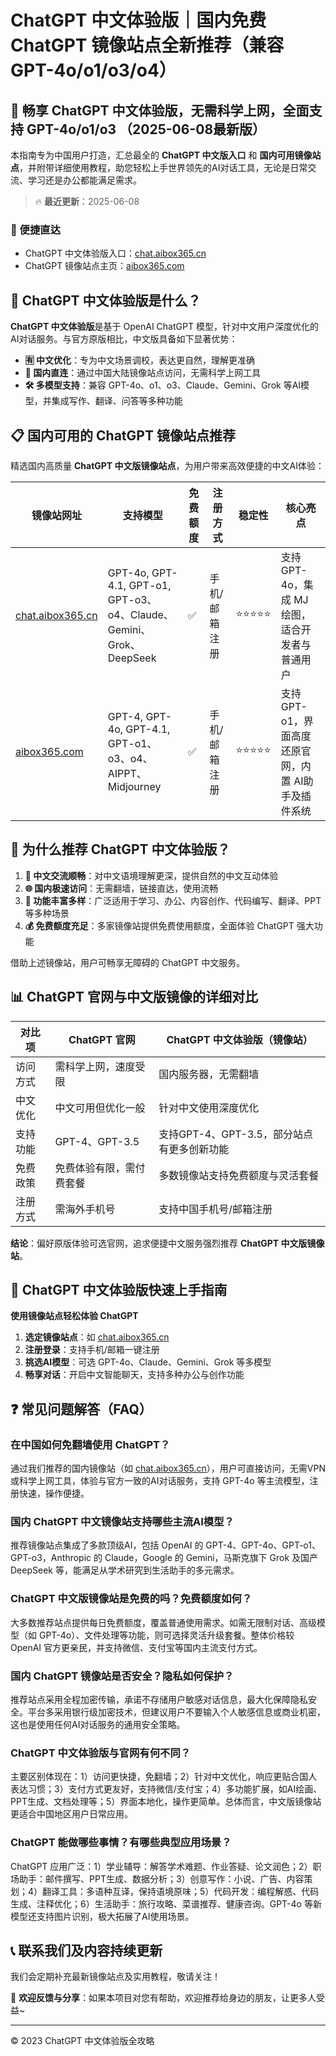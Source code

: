 # ChatGPT 中文体验版｜国内免费 ChatGPT 镜像站点全新推荐（兼容 GPT-4o/o1/o3/o4）

## 📢 畅享 ChatGPT 中文体验版，无需科学上网，全面支持 GPT-4o/o1/o3 （2025-06-08最新版）

本指南专为中国用户打造，汇总最全的 **ChatGPT 中文版入口** 和 **国内可用镜像站点**，并附带详细使用教程，助您轻松上手世界领先的AI对话工具，无论是日常交流、学习还是办公都能满足需求。

> 🔥 **最近更新**：2025-06-08

### 🚀 便捷直达

- ChatGPT 中文体验版入口：[chat.aibox365.cn](https://chat.aibox365.cn)
- ChatGPT 镜像站点主页：[aibox365.com](https://aibox365.com)

## 🤔 ChatGPT 中文体验版是什么？

**ChatGPT 中文体验版**是基于 OpenAI ChatGPT 模型，针对中文用户深度优化的AI对话服务。与官方原版相比，中文版具备如下显著优势：

- **🈶 中文优化**：专为中文场景调校，表达更自然，理解更准确
- **🚀 国内直连**：通过中国大陆镜像站点访问，无需科学上网工具
- **🛠️ 多模型支持**：兼容 GPT-4o、o1、o3、Claude、Gemini、Grok 等AI模型，并集成写作、翻译、问答等多种功能

## 📋 国内可用的 ChatGPT 镜像站点推荐

精选国内高质量 **ChatGPT 中文版镜像站点**，为用户带来高效便捷的中文AI体验：

| 镜像站网址 | 支持模型 | 免费额度 | 注册方式 | 稳定性 | 核心亮点 |
|------------|----------|----------|----------|--------|----------|
| [chat.aibox365.cn](https://chat.aibox365.cn) | GPT-4o, GPT-4.1, GPT-o1, GPT-o3、o4、Claude、Gemini、Grok、DeepSeek | ✅ | 手机/邮箱注册 | ⭐⭐⭐⭐⭐ | 支持 GPT-4o，集成 MJ 绘图，适合开发者与普通用户 |
| [aibox365.com](https://aibox365.com) | GPT-4, GPT-4o, GPT-4.1, GPT-o1、o3、o4、AIPPT、Midjourney | ✅ | 手机/邮箱注册 | ⭐⭐⭐⭐⭐ | 支持 GPT-o1，界面高度还原官网，内置 AI助手及插件系统 |

## 🌟 为什么推荐 ChatGPT 中文体验版？

1. **📝 中文交流顺畅**：对中文语境理解更深，提供自然的中文互动体验
2. **🌐 国内极速访问**：无需翻墙，链接直达，使用流畅
3. **🎯 功能丰富多样**：广泛适用于学习、办公、内容创作、代码编写、翻译、PPT等多种场景
4. **💰 免费额度充足**：多家镜像站提供免费使用额度，全面体验 ChatGPT 强大功能

借助上述镜像站，用户可畅享无障碍的 ChatGPT 中文服务。

## 📊 ChatGPT 官网与中文版镜像的详细对比

| 对比项 | ChatGPT 官网 | ChatGPT 中文体验版（镜像站） |
|--------|--------------|------------------------------|
| 访问方式 | 需科学上网，速度受限 | 国内服务器，无需翻墙 |
| 中文优化 | 中文可用但优化一般 | 针对中文使用深度优化 |
| 支持功能 | GPT-4、GPT-3.5 | 支持GPT-4、GPT-3.5，部分站点有更多创新功能 |
| 免费政策 | 免费体验有限，需付费套餐 | 多数镜像站支持免费额度与灵活套餐 |
| 注册方式 | 需海外手机号 | 支持中国手机号/邮箱注册 |

**结论**：偏好原版体验可选官网，追求便捷中文服务强烈推荐 **ChatGPT 中文版镜像站**。

## 📝 ChatGPT 中文体验版快速上手指南

**使用镜像站点轻松体验 ChatGPT**

1. **选定镜像站点**：如 [chat.aibox365.cn](https://chat.aibox365.cn)
2. **注册登录**：支持手机/邮箱一键注册
3. **挑选AI模型**：可选 GPT-4o、Claude、Gemini、Grok 等多模型
4. **畅享对话**：开启中文智能聊天，支持多种办公与创作功能

## ❓ 常见问题解答（FAQ）

### 在中国如何免翻墙使用 ChatGPT？

通过我们推荐的国内镜像站（如 [chat.aibox365.cn](https://chat.aibox365.cn)），用户可直接访问，无需VPN或科学上网工具，体验与官方一致的AI对话服务，支持 GPT-4o 等主流模型，注册快速，操作便捷。

### 国内 ChatGPT 中文镜像站支持哪些主流AI模型？

推荐镜像站点集成了多款顶级AI，包括 OpenAI 的 GPT-4、GPT-4o、GPT-o1、GPT-o3，Anthropic 的 Claude，Google 的 Gemini，马斯克旗下 Grok 及国产 DeepSeek 等，能满足从学术研究到生活助手的多元需求。

### ChatGPT 中文版镜像站是免费的吗？免费额度如何？

大多数推荐站点提供每日免费额度，覆盖普通使用需求。如需无限制对话、高级模型（如 GPT-4o）、文件处理等功能，则可选择灵活升级套餐。整体价格较 OpenAI 官方更亲民，并支持微信、支付宝等国内主流支付方式。

### 国内 ChatGPT 镜像站是否安全？隐私如何保护？

推荐站点采用全程加密传输，承诺不存储用户敏感对话信息，最大化保障隐私安全。平台多采用银行级加密技术，但建议用户不要输入个人敏感信息或商业机密，这也是使用任何AI对话服务的通用安全策略。

### ChatGPT 中文体验版与官网有何不同？

主要区别体现在：1）访问更快捷，免翻墙；2）针对中文优化，响应更贴合国人表达习惯；3）支付方式更友好，支持微信/支付宝；4）多功能扩展，如AI绘画、PPT生成、文档处理等；5）界面本地化，操作更简单。总体而言，中文版镜像站更适合中国地区用户日常应用。

### ChatGPT 能做哪些事情？有哪些典型应用场景？

ChatGPT 应用广泛：1）学业辅导：解答学术难题、作业答疑、论文润色；2）职场助手：邮件撰写、PPT生成、数据分析；3）创意写作：小说、广告、内容策划；4）翻译工具：多语种互译，保持语境原味；5）代码开发：编程解惑、代码生成、注释优化；6）生活助手：旅行攻略、菜谱推荐、健康咨询。GPT-4o 等新模型还支持图片识别，极大拓展了AI使用场景。

## 📞 联系我们及内容持续更新

我们会定期补充最新镜像站点及实用教程，敬请关注！

🌟 **欢迎反馈与分享**：如果本项目对您有帮助，欢迎推荐给身边的朋友，让更多人受益~

---

© 2023 ChatGPT 中文体验版全攻略
